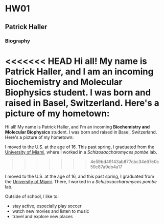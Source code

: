 # HW01

## Patrick Haller   

### Biography   

<<<<<<< HEAD
Hi all! My name is Patrick Haller, and I am an incoming **Biochemistry and Molecular Biophysics** student. I was born and raised in Basel, Switzerland. Here's a picture of my hometown:   
=======
Hi all! My name is Patrick Haller, and I'm an incoming **Biochemistry and Molecular Biophysics** student. I was born and raised in Basel, Switzerland. Here's a picture of my hometown:   

I moved to the U.S. at the age of 16. This past spring, I graduated from the [University of Miami](https://welcome.miami.edu/), where I worked in a *Schizosaccharomyces pombe* lab.    
>>>>>>> 4e59bd49143ab877cbc34e67e0c59c87a9eb4a17

I moved to the U.S. at the age of 16, and this past spring, I graduated from the [University of Miami](https://welcome.miami.edu/). There, I worked in a *Schizosaccharomyces pombe* lab.    

Outside of school, I like to:   
- stay active, especially play soccer
- watch new movies and listen to music   
- travel and explore new places   







